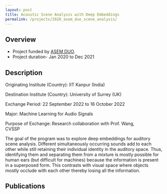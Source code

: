 ```yaml
---
layout: post
title: Acoustic Scene Analysis with Deep Embeddings
permalink: /projects/2020_asem_duo_scene_analysis/
---
```


## Overview

  - Project funded by [ASEM DUO]().
  - Project duration- Jan 2020 to Dec 2021

## Description
<!---
<img class="img-cover mb-3" src="/assets/images/projects/2021_sensors_graph_abs.png" width="800" height="340">
<br />
--->
Originating Institute (Country): IIT Kanpur (India)                

Destination Institute (Country): University of Surrey (UK) 

Exchange Period: 22 September 2022 to 16 October 2022                    

Major: Machine Learning for Audio Signals             

Purpose of Exchange: Research collaboration with Prof. Wang, CVSSP            

The goal of the program was to explore deep embeddings for auditory scene analysis. Different simultaneously occurring sounds add to each other while still retaining their individual identity in the auditory space. Thus, identifying them and separating them from a mixture is mostly possible for human ears (but difficult for machines) because the information is present in a superposed form. This contrasts with visual space where objects mostly occlude with each other thereby losing all the information. 
## Publications
